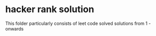 # hacker rank solution
This folder particularly consists of leet code solved solutions from 1 - onwards

